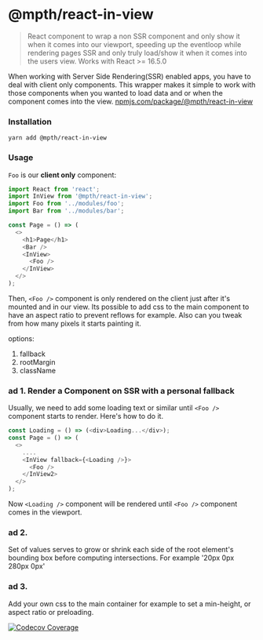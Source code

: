 # @mpth/react-in-view
> React component to wrap a non SSR component and only show it when it comes into our viewport, speeding up the eventloop while rendering pages SSR and only truly load/show it when it comes into the users view. Works with React >= 16.5.0

When working with Server Side Rendering(SSR) enabled apps, you have to deal with client only components. This wrapper makes it simple to work with those components when you wanted to load data and or when the component comes into the view.
[npmjs.com/package/@mpth/react-in-view](https://www.npmjs.com/package/@mpth/react-in-view)

### Installation

```
yarn add @mpth/react-in-view
```

### Usage

`Foo` is our **client only** component:

```js
import React from 'react';
import InView from '@mpth/react-in-view';
import Foo from '../modules/foo';
import Bar from '../modules/bar';

const Page = () => (
  <>
    <h1>Page</h1>
    <Bar />
    <InView>
      <Foo />
    </InView>
  </>
);
```

Then, `<Foo />` component is only rendered on the client just after it's mounted and in our view. Its possible to add css to the main component to have an aspect ratio to prevent reflows for example. Also can you tweak from how many pixels it starts painting it.

options:

1. fallback
2. rootMargin
3. className

### ad 1. Render a Component on SSR with a personal fallback

Usually, we need to add some loading text or similar until `<Foo />` component starts to render. Here's how to do it.

```js
const Loading = () => (<div>Loading...</div>);
const Page = () => (
  <>
    ....
    <InView fallback={<Loading />}>
      <Foo />
    </InView2>
  </>
);
```

Now `<Loading />` component will be rendered until `<Foo />` component comes in the viewport.

### ad 2.
Set of values serves to grow or shrink each side of the root element's bounding box before computing intersections. For example '20px 0px 280px 0px'

### ad 3. 
Add your own css to the main container for example to set a min-height, or aspect ratio or preloading.

[![Codecov Coverage](https://img.shields.io/codecov/c/github/maapteh/react-no-ssr-in-view/master.svg?style=flat-square)](https://codecov.io/gh/maapteh/react-no-ssr-in-view/)

